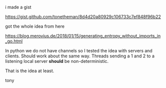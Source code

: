i made a gist

https://gist.github.com/tonetheman/8d4d20a80929c106733c7ef848f96b22

got the whole idea from here

https://blog.merovius.de/2018/01/15/generating_entropy_without_imports_in_go.html

In python we do not have channels so I tested the idea with servers and clients. Should work about the same way. Threads sending a 1 and 2 to a listening local server **should** be non-deterministic.

That is the idea at least.

tony